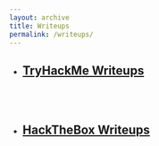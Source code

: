 ```yaml
---
layout: archive
title: Writeups
permalink: /writeups/
---
```


* ##  [TryHackMe Writeups](../_posts/Tryhackme_Page/index.md)

<br>
<br>

* ##  [HackTheBox Writeups](.../_posts/Hackthebox_Page/index.md)
